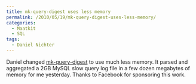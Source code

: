 ```yaml
---
title: mk-query-digest uses less memory
permalink: /2010/05/19/mk-query-digest-uses-less-memory/
categories:
  - Maatkit
  - SQL
tags:
  - Daniel Nichter
---
```

Daniel changed [mk-query-digest][1] to use much less memory. It parsed and aggregated a 2GB MySQL slow query log file in a few dozen megabytes of memory for me yesterday. Thanks to Facebook for sponsoring this work.

 [1]: http://www.maatkit.org/
